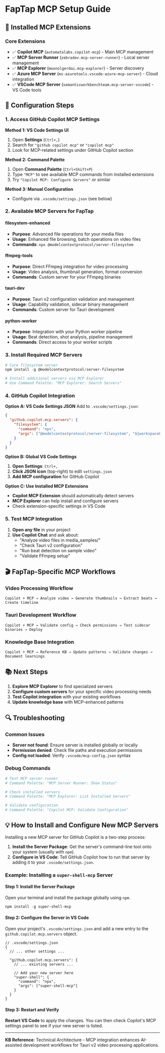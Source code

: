 # FapTap MCP Setup Guide

## 🎯 **Installed MCP Extensions**

### Core Extensions

- ✅ **Copilot MCP** (`automatalabs.copilot-mcp`) - Main MCP management
- ✅ **MCP Server Runner** (`zebradev.mcp-server-runner`) - Local server management
- ✅ **MCP Explorer** (`moonolgerdai.mcp-explorer`) - Server discovery
- ✅ **Azure MCP Server** (`ms-azuretools.vscode-azure-mcp-server`) - Cloud integration
- ✅ **VSCode MCP Server** (`semanticworkbenchteam.mcp-server-vscode`) - VS Code tools

## 🔧 **Configuration Steps**

### 1. Access GitHub Copilot MCP Settings

**Method 1: VS Code Settings UI**
1. Open **Settings** (`Ctrl+,`)
2. Search for `"github copilot mcp"` or `"copilot mcp"`
3. Look for MCP-related settings under GitHub Copilot section

**Method 2: Command Palette** 
1. Open **Command Palette** (`Ctrl+Shift+P`)
2. Type `"MCP"` to see available MCP commands from installed extensions
3. Try `"Copilot MCP: Configure Servers"` or similar

**Method 3: Manual Configuration**
- Configure via `.vscode/settings.json` (see below)

### 2. Available MCP Servers for FapTap

#### **filesystem-enhanced**

- **Purpose**: Advanced file operations for your media files
- **Usage**: Enhanced file browsing, batch operations on video files
- **Commands**: `npx @modelcontextprotocol/server-filesystem`

#### **ffmpeg-tools**

- **Purpose**: Direct FFmpeg integration for video processing
- **Usage**: Video analysis, thumbnail generation, format conversion
- **Commands**: Custom server for your FFmpeg binaries

#### **tauri-dev**

- **Purpose**: Tauri v2 configuration validation and management
- **Usage**: Capability validation, sidecar binary management
- **Commands**: Custom server for Tauri development

#### **python-worker**

- **Purpose**: Integration with your Python worker pipeline
- **Usage**: Beat detection, shot analysis, pipeline management
- **Commands**: Direct access to your worker scripts

### 3. Install Required MCP Servers

```powershell
# Core filesystem server
npm install -g @modelcontextprotocol/server-filesystem

# Install additional servers via MCP Explorer
# Use Command Palette: "MCP Explorer: Search Servers"
```

### 4. GitHub Copilot Integration

**Option A: VS Code Settings JSON**
Add to `.vscode/settings.json`:
```json
{
  "github.copilot.mcp.servers": {
    "filesystem": {
      "command": "npx",
      "args": ["@modelcontextprotocol/server-filesystem", "${workspaceFolder}"]
    }
  }
}
```

**Option B: Global VS Code Settings**
1. **Open Settings**: `Ctrl+,`
2. **Click JSON icon** (top-right) to edit `settings.json`
3. **Add MCP configuration** for GitHub Copilot

**Option C: Use Installed MCP Extensions**
- **Copilot MCP Extension** should automatically detect servers
- **MCP Explorer** can help install and configure servers
- Check extension-specific settings in VS Code

### 5. Test MCP Integration

1. **Open any file** in your project
2. **Use Copilot Chat** and ask about:
   - "Analyze video files in media_samples/"
   - "Check Tauri v2 configuration"
   - "Run beat detection on sample video"
   - "Validate FFmpeg setup"

## 🎬 **FapTap-Specific MCP Workflows**

### Video Processing Workflow

```
Copilot + MCP → Analyze video → Generate thumbnails → Extract beats → Create timeline
```

### Tauri Development Workflow

```
Copilot + MCP → Validate config → Check permissions → Test sidecar binaries → Deploy
```

### Knowledge Base Integration

```
Copilot + MCP → Reference KB → Update patterns → Validate changes → Document learnings
```

## 📚 **Next Steps**

1. **Explore MCP Explorer** to find specialized servers
2. **Configure custom servers** for your specific video processing needs
3. **Test Copilot integration** with your existing workflows
4. **Update knowledge base** with MCP-enhanced patterns

## 🔍 **Troubleshooting**

### Common Issues

- **Server not found**: Ensure server is installed globally or locally
- **Permission denied**: Check file paths and execution permissions
- **Config not loaded**: Verify `.vscode/mcp-config.json` syntax

### Debug Commands

```powershell
# Test MCP server runner
# Command Palette: "MCP Server Runner: Show Status"

# Check installed servers
# Command Palette: "MCP Explorer: List Installed Servers"

# Validate configuration
# Command Palette: "Copilot MCP: Validate Configuration"
```

## 💡 How to Install and Configure New MCP Servers

Installing a new MCP server for GitHub Copilot is a two-step process:
1.  **Install the Server Package**: Get the server's command-line tool onto your system (usually with `npm`).
2.  **Configure in VS Code**: Tell GitHub Copilot how to run that server by adding it to your `.vscode/settings.json`.

### **Example: Installing a `super-shell-mcp` Server**

#### **Step 1: Install the Server Package**
Open your terminal and install the package globally using `npm`.

```powershell
npm install -g super-shell-mcp
```

#### **Step 2: Configure the Server in VS Code**
Open your project's `.vscode/settings.json` and add a new entry to the `github.copilot.mcp.servers` object.

```jsonc
// .vscode/settings.json
{
  // ... other settings ...

  "github.copilot.mcp.servers": {
    // ... existing servers ...

    // Add your new server here
    "super-shell": {
      "command": "npx",
      "args": ["super-shell-mcp"]
    }
  }
}
```

#### **Step 3: Restart and Verify**
**Restart VS Code** to apply the changes. You can then check Copilot's MCP settings panel to see if your new server is listed.

---

**KB Reference**: Technical Architecture - MCP integration enhances AI-assisted development workflows for Tauri v2 video processing applications.
